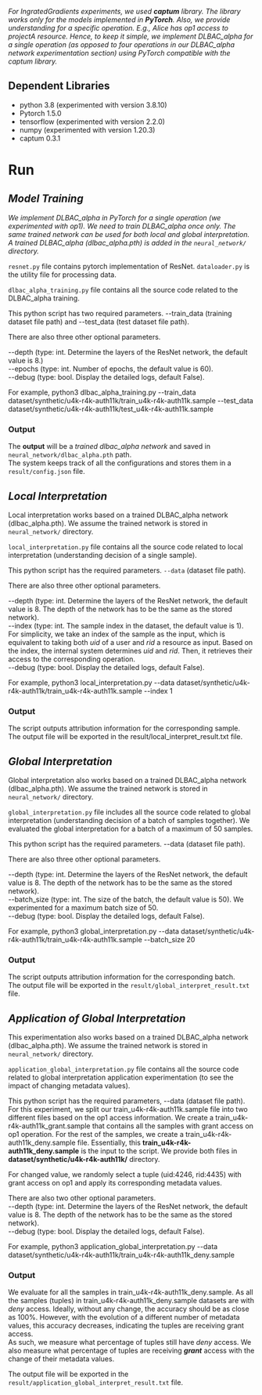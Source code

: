 _For IngratedGradients experiments, we used **captum** library. The library works only for the models implemented in **PyTorch**. Also, we provide understanding for a specific operation. E.g., Alice has op1 access to projectA resource. Hence, to keep it simple, we implement DLBAC_alpha for a single operation (as opposed to four operations in our DLBAC_alpha network experimentation section) using PyTorch compatible with the captum library._

## Dependent Libraries ##
  * python 3.8 (experimented with version 3.8.10)
  * Pytorch 1.5.0
  * tensorflow (experimented with version 2.2.0)
  * numpy (experimented with version 1.20.3)
  * captum 0.3.1

# Run #
## _Model Training_ ##

_We implement DLBAC_alpha in PyTorch for a single operation (we experimented with op1). We need to train DLBAC_alpha once only. The same trained network can be used for both local and global interpretation. A trained DLBAC_alpha (dlbac_alpha.pth) is added in the `neural_network/` directory._

`resnet.py` file contains pytorch implementation of ResNet.
`dataloader.py` is the utility file for processing data.


`dlbac_alpha_training.py` file contains all the source code related to the DLBAC_alpha training.

This python script has two required parameters. --train_data (training dataset file path) and --test_data (test dataset file path).

There are also three other optional parameters.

--depth (type: int. Determine the layers of the ResNet network, the default value is 8.)  
--epochs (type: int. Number of epochs, the default value is 60).  
--debug (type: bool. Display the detailed logs, default False).  

For example,
python3 dlbac_alpha_training.py --train_data dataset/synthetic/u4k-r4k-auth11k/train_u4k-r4k-auth11k.sample --test_data dataset/synthetic/u4k-r4k-auth11k/test_u4k-r4k-auth11k.sample

### Output ###
The **output** will be a *trained dlbac_alpha network* and saved in `neural_network/dlbac_alpha.pth` path.  
The system keeps track of all the configurations and stores them in a `result/config.json` file.  


## _Local Interpretation_ ##

Local interpretation works based on a trained DLBAC_alpha network (dlbac_alpha.pth). We assume the trained network is stored in `neural_network/` directory.

`local_interpretation.py` file contains all the source code related to local interpretation (understanding decision of a single sample).

This python script has the required parameters. `--data` (dataset file path).

There are also three other optional parameters.

--depth (type: int. Determine the layers of the ResNet network, the default value is 8. The depth of the network has to be the same as the stored network).  
--index (type: int. The sample index in the dataset, the default value is 1). For simplicity, we take an index of the sample as the input, which is equivalent to taking both _uid_ of a user and _rid_ a resource as input. Based on the index, the internal system determines _uid_ and _rid_. Then, it retrieves their access to the corresponding operation.  
--debug (type: bool. Display the detailed logs, default False).  

For example, python3 local_interpretation.py --data dataset/synthetic/u4k-r4k-auth11k/train_u4k-r4k-auth11k.sample --index 1


### Output ###
The script outputs attribution information for the corresponding sample.  
The output file will be exported in the result/local_interpret_result.txt file.


## _Global Interpretation_ ##

Global interpretation also works based on a trained DLBAC_alpha network (dlbac_alpha.pth). We assume the trained network is stored in `neural_network/` directory.

`global_interpretation.py` file includes all the source code related to global interpretation (understanding decision of a batch of samples together). We evaluated the global interpretation for a batch of a maximum of 50 samples.

This python script has the required parameters. --data (dataset file path).

There are also three other optional parameters.

--depth (type: int. Determine the layers of the ResNet network, the default value is 8. The depth of the network has to be the same as the stored network).  
--batch_size (type: int. The size of the batch, the default value is 50). We experimented for a maximum batch size of 50.  
--debug (type: bool. Display the detailed logs, default False).  

For example, python3 global_interpretation.py --data dataset/synthetic/u4k-r4k-auth11k/train_u4k-r4k-auth11k.sample --batch_size 20


### Output ###
The script outputs attribution information for the corresponding batch.  
The output file will be exported in the `result/global_interpret_result.txt` file.


## _Application of Global Interpretation_ ##

This experimentation also works based on a trained DLBAC_alpha network (dlbac_alpha.pth). We assume the trained network is stored in `neural_network/` directory.

`application_global_interpretation.py` file contains all the source code related to global interpretation application experimentation (to see the impact of changing metadata values).  

This python script has the required parameters, --data (dataset file path). For this experiment, we split our train_u4k-r4k-auth11k.sample file into two different files based on the op1 access information. We create a train_u4k-r4k-auth11k_grant.sample that contains all the samples with grant access on op1 operation. For the rest of the samples, we create a train_u4k-r4k-auth11k_deny.sample file. Essentially, this **train_u4k-r4k-auth11k_deny.sample** is the input to the script. We provide both files in **dataset/synthetic/u4k-r4k-auth11k/** directory.  

For changed value, we randomly select a tuple (uid:4246, rid:4435) with grant access on op1 and apply its corresponding metadata values.  

There are also two other optional parameters.  
--depth (type: int. Determine the layers of the ResNet network, the default value is 8. The depth of the network has to be the same as the stored network).  
--debug (type: bool. Display the detailed logs, default False).  

For example, python3 application_global_interpretation.py --data dataset/synthetic/u4k-r4k-auth11k/train_u4k-r4k-auth11k_deny.sample


### Output ###
We evaluate for all the samples in train_u4k-r4k-auth11k_deny.sample.
As all the samples (tuples) in train_u4k-r4k-auth11k_deny.sample datasets are with _deny_ access. Ideally, without any change, the accuracy should be as close as 100%. However, with the evolution of a different number of metadata values, this accuracy decreases, indicating the tuples are receiving grant access.  
As such, we measure what percentage of tuples still have _deny_ access. We also measure what percentage of tuples are receiving _**grant**_ access with the change of their metadata values.

The output file will be exported in the `result/application_global_interpret_result.txt` file.
